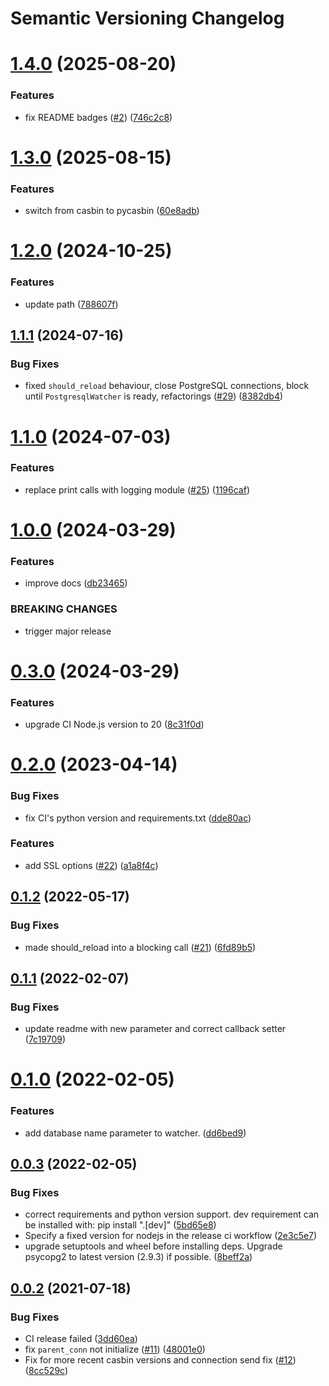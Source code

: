 # Semantic Versioning Changelog

# [1.4.0](https://github.com/officialpycasbin/postgresql-watcher/compare/v1.3.0...v1.4.0) (2025-08-20)


### Features

* fix README badges ([#2](https://github.com/officialpycasbin/postgresql-watcher/issues/2)) ([746c2c8](https://github.com/officialpycasbin/postgresql-watcher/commit/746c2c87109a5a7a0c7ef76954d6e7b68582c821))

# [1.3.0](https://github.com/officialpycasbin/postgresql-watcher/compare/v1.2.0...v1.3.0) (2025-08-15)


### Features

* switch from casbin to pycasbin ([60e8adb](https://github.com/officialpycasbin/postgresql-watcher/commit/60e8adb97092e1b83c6b2d3a213527fc85fb8724))

# [1.2.0](https://github.com/officialpycasbin/postgresql-watcher/compare/v1.1.1...v1.2.0) (2024-10-25)


### Features

* update path ([788607f](https://github.com/officialpycasbin/postgresql-watcher/commit/788607f37a792ecacdf852cb5d817db9678df293))

## [1.1.1](https://github.com/officialpycasbin/postgresql-watcher/compare/v1.1.0...v1.1.1) (2024-07-16)


### Bug Fixes

* fixed `should_reload` behaviour, close PostgreSQL connections, block until `PostgresqlWatcher` is ready, refactorings ([#29](https://github.com/officialpycasbin/postgresql-watcher/issues/29)) ([8382db4](https://github.com/officialpycasbin/postgresql-watcher/commit/8382db4d25825c4d2637dfd68a468dfc4828ae35))

# [1.1.0](https://github.com/officialpycasbin/postgresql-watcher/compare/v1.0.0...v1.1.0) (2024-07-03)


### Features

* replace print calls with logging module ([#25](https://github.com/officialpycasbin/postgresql-watcher/issues/25)) ([1196caf](https://github.com/officialpycasbin/postgresql-watcher/commit/1196caff8432d0c1ae8f8c1d306c0abcc66894f8))

# [1.0.0](https://github.com/officialpycasbin/postgresql-watcher/compare/v0.3.0...v1.0.0) (2024-03-29)


### Features

* improve docs ([db23465](https://github.com/officialpycasbin/postgresql-watcher/commit/db23465064fdcce16a01fa6936e5417a4fc721e1))


### BREAKING CHANGES

* trigger major release

# [0.3.0](https://github.com/officialpycasbin/postgresql-watcher/compare/v0.2.0...v0.3.0) (2024-03-29)


### Features

* upgrade CI Node.js version to 20 ([8c31f0d](https://github.com/officialpycasbin/postgresql-watcher/commit/8c31f0df9f95cbc00c955c83c56f12934af30ff8))

# [0.2.0](https://github.com/officialpycasbin/postgresql-watcher/compare/v0.1.2...v0.2.0) (2023-04-14)


### Bug Fixes

* fix CI's python version and requirements.txt ([dde80ac](https://github.com/officialpycasbin/postgresql-watcher/commit/dde80ac36fe5d9f5d71b342a33a692c6ad149b87))


### Features

* add SSL options ([#22](https://github.com/officialpycasbin/postgresql-watcher/issues/22)) ([a1a8f4c](https://github.com/officialpycasbin/postgresql-watcher/commit/a1a8f4c3d6fa4eb6d874556ffcac5fb26271f86e))

## [0.1.2](https://github.com/officialpycasbin/postgresql-watcher/compare/v0.1.1...v0.1.2) (2022-05-17)


### Bug Fixes

* made should_reload into a blocking call ([#21](https://github.com/officialpycasbin/postgresql-watcher/issues/21)) ([6fd89b5](https://github.com/officialpycasbin/postgresql-watcher/commit/6fd89b5001ccc4e6782294489c40464cfebbf32c))

## [0.1.1](https://github.com/officialpycasbin/postgresql-watcher/compare/v0.1.0...v0.1.1) (2022-02-07)


### Bug Fixes

* update readme with new parameter and correct callback setter ([7c19709](https://github.com/officialpycasbin/postgresql-watcher/commit/7c19709967aef5f9efc32b84f46f02b017533e32))

# [0.1.0](https://github.com/officialpycasbin/postgresql-watcher/compare/v0.0.3...v0.1.0) (2022-02-05)


### Features

* add database name parameter to watcher. ([dd6bed9](https://github.com/officialpycasbin/postgresql-watcher/commit/dd6bed9fa1326e82980832bdf05a58340c0c06d4))

## [0.0.3](https://github.com/officialpycasbin/postgresql-watcher/compare/v0.0.2...v0.0.3) (2022-02-05)


### Bug Fixes

* correct requirements and python version support. dev requirement can be installed with: pip install ".[dev]" ([5bd65e8](https://github.com/officialpycasbin/postgresql-watcher/commit/5bd65e8a4ec85e46691a34ba10d0434659f3a08f))
* Specify a fixed version for nodejs in the release ci workflow ([2e3c5e7](https://github.com/officialpycasbin/postgresql-watcher/commit/2e3c5e727442db0e1b41a689139bcdc225468dd5))
* upgrade setuptools and wheel before installing deps. Upgrade psycopg2 to latest version (2.9.3) if possible. ([8beff2a](https://github.com/officialpycasbin/postgresql-watcher/commit/8beff2aef45e164aa27c09298c92886a41afaaf3))

## [0.0.2](https://github.com/officialpycasbin/postgresql-watcher/compare/v0.0.1...v0.0.2) (2021-07-18)


### Bug Fixes

* CI release failed ([3dd60ea](https://github.com/officialpycasbin/postgresql-watcher/commit/3dd60ea6b34abab47ef67bae997a646fe4e5d7bd))
* fix `parent_conn` not initialize ([#11](https://github.com/officialpycasbin/postgresql-watcher/issues/11)) ([48001e0](https://github.com/officialpycasbin/postgresql-watcher/commit/48001e059d040a04f8f286ad2c6e2f383ea41895))
* Fix for more recent casbin versions and connection send fix ([#12](https://github.com/officialpycasbin/postgresql-watcher/issues/12)) ([8cc529c](https://github.com/officialpycasbin/postgresql-watcher/commit/8cc529c0036e6efc27c4d261b354e489a69ad6a4))
